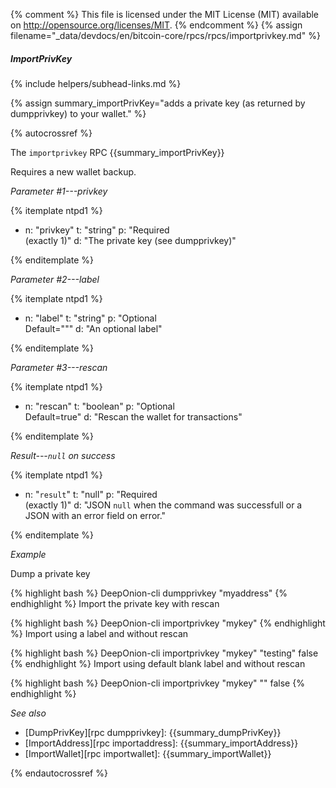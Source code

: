 {% comment %}
This file is licensed under the MIT License (MIT) available on
http://opensource.org/licenses/MIT.
{% endcomment %}
{% assign filename="_data/devdocs/en/bitcoin-core/rpcs/rpcs/importprivkey.md" %}

##### ImportPrivKey
{% include helpers/subhead-links.md %}

{% assign summary_importPrivKey="adds a private key (as returned by dumpprivkey) to your wallet." %}

{% autocrossref %}

The `importprivkey` RPC {{summary_importPrivKey}}

Requires a new wallet backup.

*Parameter #1---privkey*

{% itemplate ntpd1 %}
- n: "privkey"
  t: "string"
  p: "Required<br>(exactly 1)"
  d: "The private key (see dumpprivkey)"

{% enditemplate %}

*Parameter #2---label*

{% itemplate ntpd1 %}
- n: "label"
  t: "string"
  p: "Optional<br>Default=\"\""
  d: "An optional label"

{% enditemplate %}

*Parameter #3---rescan*

{% itemplate ntpd1 %}
- n: "rescan"
  t: "boolean"
  p: "Optional<br>Default=true"
  d: "Rescan the wallet for transactions"

{% enditemplate %}

*Result---`null` on success*

{% itemplate ntpd1 %}
- n: "`result`"
  t: "null"
  p: "Required<br>(exactly 1)"
  d: "JSON `null` when the command was successfull or a JSON with an error field on error."

{% enditemplate %}

*Example*

Dump a private key

{% highlight bash %}
DeepOnion-cli dumpprivkey "myaddress"
{% endhighlight %}
Import the private key with rescan

{% highlight bash %}
DeepOnion-cli importprivkey "mykey"
{% endhighlight %}
Import using a label and without rescan

{% highlight bash %}
DeepOnion-cli importprivkey "mykey" "testing" false
{% endhighlight %}
Import using default blank label and without rescan

{% highlight bash %}
DeepOnion-cli importprivkey "mykey" "" false
{% endhighlight %}

*See also*

* [DumpPrivKey][rpc dumpprivkey]: {{summary_dumpPrivKey}}
* [ImportAddress][rpc importaddress]: {{summary_importAddress}}
* [ImportWallet][rpc importwallet]: {{summary_importWallet}}

{% endautocrossref %}
